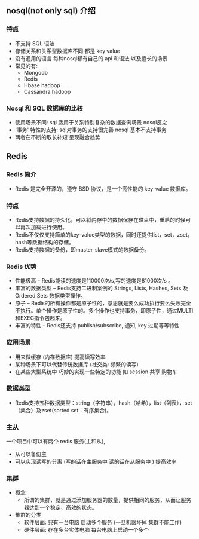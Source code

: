 ## nosql(not only sql) 介绍
### 特点
- 不支持 SQL 语法
- 存储关系和关系型数据库不同  都是 key value
- 没有通用的语言 每种nosql都有自己的 api 和语法 以及擅长的场景
- 常见的有:
    - Mongodb
    - Redis
    - Hbase hadoop
    - Cassandra hadoop
### Nosql 和 SQL 数据库的比较
- 使用场景不同: sql 适用于关系特别复杂的数据查询场景 nosql反之
- '事务' 特性的支持: sql对事务的支持很完善  nosql 基本不支持事务
- 两者在不断的取长补短 呈现融合趋势

## Redis 

### Redis 简介
- Redis 是完全开源的，遵守 BSD 协议，是一个高性能的 key-value 数据库。

### 特点
- Redis支持数据的持久化，可以将内存中的数据保存在磁盘中，重启的时候可以再次加载进行使用。
- Redis不仅仅支持简单的key-value类型的数据，同时还提供list，set，zset，hash等数据结构的存储。
- Redis支持数据的备份，即master-slave模式的数据备份。

### Redis 优势
- 性能极高 – Redis能读的速度是110000次/s,写的速度是81000次/s 。
- 丰富的数据类型 – Redis支持二进制案例的 Strings, Lists, Hashes, Sets 及 Ordered Sets 数据类型操作。
- 原子 – Redis的所有操作都是原子性的，意思就是要么成功执行要么失败完全不执行。单个操作是原子性的。多个操作也支持事务，即原子性，通过MULTI和EXEC指令包起来。
- 丰富的特性 – Redis还支持 publish/subscribe, 通知, key 过期等等特性

### 应用场景
- 用来做缓存 (内存数据库) 提高读写效率
- 某种场景下可以代替传统数据库 (社交类: 频繁的读写)
- 在某些大型系统中 巧妙的实现一些特定的功能 如 session 共享 购物车

### 数据类型
- Redis支持五种数据类型：string（字符串），hash（哈希），list（列表），set（集合）及zset(sorted set：有序集合)。

### 主从
 一个项目中可以有两个 redis 服务(主和从),
 - 从可以备份主
 - 可以实现读写的分离 (写的话在主服务中 读的话在从服务中 ) 提高效率

 ### 集群
 - 概念
    - 所谓的集群，就是通过添加服务器的数量，提供相同的服务，从而让服务器达到一个稳定、高效的状态。
- 集群的分类
    - 软件层面: 只有一台电脑  启动多个服务 (一旦机器坏掉  集群不能工作)
    - 硬件层面: 存在多台实体电脑 每台电脑上启动一个多个 

